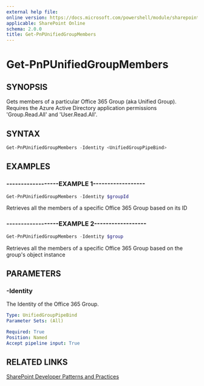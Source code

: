 ```yaml
---
external help file:
online version: https://docs.microsoft.com/powershell/module/sharepoint-pnp/get-pnpunifiedgroupmembers
applicable: SharePoint Online
schema: 2.0.0
title: Get-PnPUnifiedGroupMembers
---
```


# Get-PnPUnifiedGroupMembers

## SYNOPSIS
Gets members of a particular Office 365 Group (aka Unified Group). Requires the Azure Active Directory application permissions 'Group.Read.All' and 'User.Read.All'.

## SYNTAX 

```powershell
Get-PnPUnifiedGroupMembers -Identity <UnifiedGroupPipeBind>
```

## EXAMPLES

### ------------------EXAMPLE 1------------------
```powershell
Get-PnPUnifiedGroupMembers -Identity $groupId
```

Retrieves all the members of a specific Office 365 Group based on its ID

### ------------------EXAMPLE 2------------------
```powershell
Get-PnPUnifiedGroupMembers -Identity $group
```

Retrieves all the members of a specific Office 365 Group based on the group's object instance

## PARAMETERS

### -Identity
The Identity of the Office 365 Group.

```yaml
Type: UnifiedGroupPipeBind
Parameter Sets: (All)

Required: True
Position: Named
Accept pipeline input: True
```

## RELATED LINKS

[SharePoint Developer Patterns and Practices](https://aka.ms/sppnp)